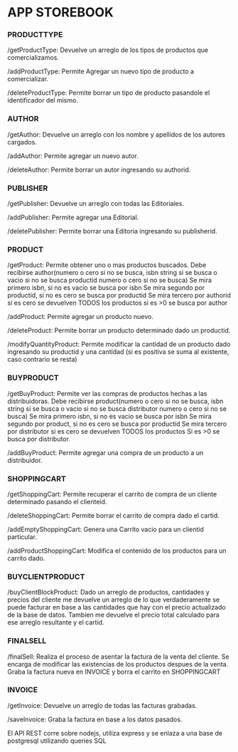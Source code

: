 <h1>APP STOREBOOK</h1>


<h3>PRODUCTTYPE</h3>

/getProductType:
Devuelve un arreglo de los tipos de productos que comercializamos.

/addProductType:
Permite Agregar un nuevo tipo de producto a comercializar.

/deleteProductType:
Permite borrar un tipo de producto pasandole el identificador del mismo.

<h3>AUTHOR</h3>

/getAuthor:
Devuelve un arreglo con los nombre y apellidos de los autores cargados.

/addAuthor:
Permite agregar un nuevo autor.

/deleteAuthor:
Permite borrar un autor ingresando su authorid.


<h3>PUBLISHER</h3>

/getPublisher:
Devuelve un arreglo con todas las Editoriales.

/addPublisher:
Permite agregar una Editorial.

/deletePublisher:
Permite borrar una Editoria ingresando su publisherid.


<h3>PRODUCT</h3>

/getProduct:
Permite obtener uno o mas productos buscados.
Debe recibirse author(numero o cero si no se busca, isbn string si se busca o vacio si no se busca
productid numero o cero si no se busca)
Se mira primero isbn, si no es vacio se busca por isbn
Se mira segundo por productid, si no es cero se busca por productid
Se mira tercero por authorid si es cero se devuelven TODOS los productos
si es >0 se busca por author

/addProduct:
Permite agregar un producto nuevo.

/deleteProduct:
Permite borrar un producto determinado dado un productid.

/modifyQuantityProduct:
Permite modificar la cantidad de un producto dado ingresando su productid y
una cantidad (si es positiva se suma al existente, caso contrario se resta)


<h3>BUYPRODUCT</h3>

/getBuyProduct:
Permite ver las compras de productos hechas a las distribuidoras.
Debe recibirse product(numero o cero si no se busca, isbn string si se busca o vacio si no se busca
distributor numero o cero si no se busca)
Se mira primero isbn, si no es vacio se busca por isbn
Se mira segundo por product, si no es cero se busca por productid
Se mira tercero por distributor si es cero se devuelven TODOS los productos
Si es >0 se busca por distributor.


/addBuyProduct:
Permite agregar una compra de un producto a un distribuidor.


<h3>SHOPPINGCART</h3>

/getShoppingCart:
Permite recuperar el carrito de compra de un cliente determinado pasando
el clienteid.

/deleteShoppingCart:
Permite borrar el carrito de compra dado el cartid.

/addEmptyShoppingCart:
Genera una Carrito vacio para un clientid particular.

/addProductShoppingCart: 
Modifica el contenido de los productos para un carrito dado.


<h3>BUYCLIENTPRODUCT</h3>

/buyClientBlockProduct:
Dado un arreglo de productos, cantidades y precios del cliente me devuelve
un arreglo de lo que verdaderamente se puede facturar en base a las cantidades que hay con
el precio actualizado de la base de datos.
Tambien me devuelve el precio total calculado para ese arreglo resultante y el cartid.


<h3>FINALSELL</h3>

/finalSell:
Realiza el proceso de asentar la factura de la venta del cliente.
Se encarga de modificar las existencias de los productos despues de la venta.
Graba la factura nueva en INVOICE y borra el carrito en SHOPPINGCART

<h3>INVOICE</h3>

/getInvoice:
Devuelve un arreglo de todas las facturas grabadas.

/saveInvoice:
Graba la factura en base a los datos pasados.


El API REST corre sobre nodejs, utiliza express y se enlaza a una base de postgresql utilizando queries SQL









